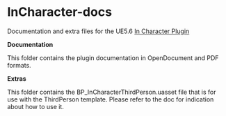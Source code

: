 # InCharacter-docs
Documentation and extra files for the UE5.6 [In Character Plugin](https://www.fab.com/listings/20cde3c0-c77c-4dbc-866c-289808e0a6bc)

**Documentation**

This folder contains the plugin documentation in OpenDocument and PDF formats.

**Extras**

This folder contains the BP_InCharacterThirdPerson.uasset file that is for use with
the ThirdPerson template. Please refer to the doc for indication about how to use it.
